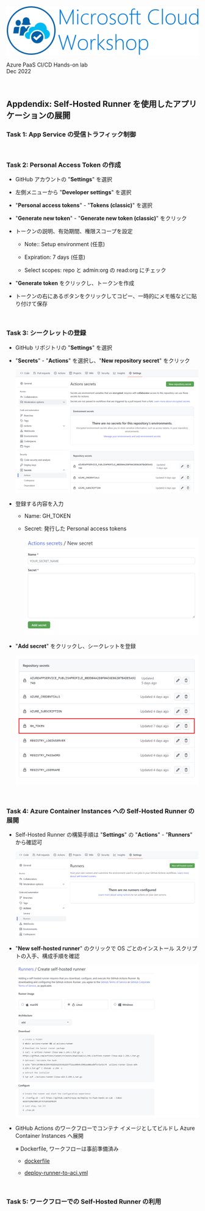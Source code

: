 ![Microsoft Cloud Workshop](images/ms-cloud-workshop.png)

Azure PaaS CI/CD Hands-on lab  
Dec 2022

<br />

## Appdendix: Self-Hosted Runner を使用したアプリケーションの展開

### Task 1: App Service の受信トラフィック制御

<br />

### Task 2: Personal Access Token の作成

- GitHub アカウントの "**Settings**" を選択

- 左側メニューから "**Developer settings**" を選択

- "**Personal access tokens**" - "**Tokens (classic)**" を選択

- "**Generate new token**" - "**Generate new token (classic)**" をクリック

- トークンの説明、有効期間、権限スコープを設定

  - Note:: Setup environment (任意)

  - Expiration: 7 days (任意)

  - Select scopes: repo と admin:org の read:org にチェック

- "**Generate token** をクリックし、トークンを作成

- トークンの右にあるボタンをクリックしてコピー、一時的にメモ帳などに貼り付けて保存

<br />

### Task 3: シークレットの登録

- GitHub リポジトリの "**Settings**" を選択

- "**Secrets**" - "**Actions**" を選択し、"**New repository secret**" をクリック

  <img src="images/new-actions-secret-01.png" />

- 登録する内容を入力

  - Name: GH_TOKEN

  - Secret: 発行した Personal access tokens

    <img src="images/new-actions-secret-02.png" />

- "**Add secret**" をクリックし、シークレットを登録

    <img src="images/new-actions-secret-03.png" />

<br />

### Task 4: Azure Container Instances への Self-Hosted Runner の展開

- Self-Hosted Runner の構築手順は "**Settings**" の "**Actions**" - "**Runners**" から確認可

  <img src="images/self-hosted-runner-01.png" />

- "**New self-hosted runner**" のクリックで OS ごとのインストール スクリプトの入手、構成手順を確認

  <img src="images/self-hosted-runner-02.png" />

- GitHub Actions のワークフローでコンテナ イメージとしてビルドし Azure Container Instances へ展開

  ※ Dockerfile, ワークフローは事前準備済み

    - [dockerfile](https://github.com/kohei3110/Deploy-to-PaaS-Hands-on-Lab/blob/main/.docker/runner/dockerfile)

    - [deploy-runner-to-aci.yml](https://github.com/kohei3110/Deploy-to-PaaS-Hands-on-Lab/blob/main/.github/workflows/deploy-runner-to-aci.yml)


<br />

### Task 5: ワークフローでの Self-Hosted Runner の利用

<br />